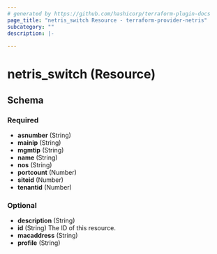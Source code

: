 ```yaml
---
# generated by https://github.com/hashicorp/terraform-plugin-docs
page_title: "netris_switch Resource - terraform-provider-netris"
subcategory: ""
description: |-
  
---
```


# netris_switch (Resource)





<!-- schema generated by tfplugindocs -->
## Schema

### Required

- **asnumber** (String)
- **mainip** (String)
- **mgmtip** (String)
- **name** (String)
- **nos** (String)
- **portcount** (Number)
- **siteid** (Number)
- **tenantid** (Number)

### Optional

- **description** (String)
- **id** (String) The ID of this resource.
- **macaddress** (String)
- **profile** (String)


